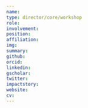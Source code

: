 ```yaml
---
name:
type: director/core/workshop
role:
involvement:
position:
affiliation:
img:
summary:
github:
orcid:
linkedin:
gscholar:
twitter:
impactstory:
website:
cv: 
---
```

